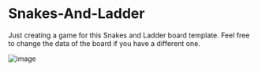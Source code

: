 # Snakes-And-Ladder

Just creating a game for this Snakes and Ladder board template.
Feel free to change the data of the board if you have a different one.

![image](https://user-images.githubusercontent.com/74203166/216806324-26b62e11-a323-4649-8592-cdf338e3201f.png)
